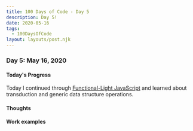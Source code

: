 ```yaml
---
title: 100 Days of Code - Day 5
description: Day 5!
date: 2020-05-16
tags: 
  - 100DaysOfCode
layout: layouts/post.njk
---
```


### Day 5: May 16, 2020

#### Today's Progress

Today I continued through [Functional-Light JavaScript](https://frontendmasters.com/courses/functional-javascript-v3/) and learned about transduction and generic data structure operations.

#### Thoughts

#### Work examples